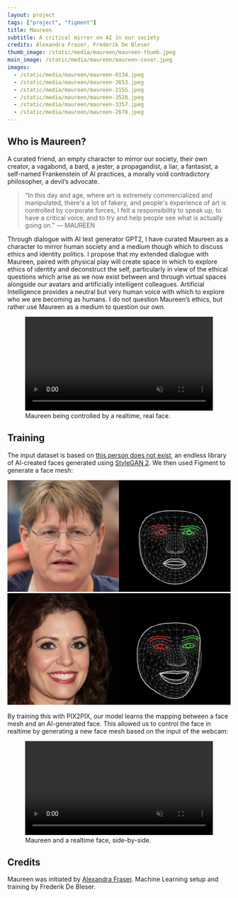 ```yaml
---
layout: project
tags: ["project", "figment"]
title: Maureen
subtitle: A critical mirror on AI in our society
credits: Alexandra Fraser, Frederik De Bleser
thumb_image: /static/media/maureen/maureen-thumb.jpeg
main_image: /static/media/maureen/maureen-cover.jpeg
images:
  - /static/media/maureen/maureen-0134.jpeg
  - /static/media/maureen/maureen-3653.jpeg
  - /static/media/maureen/maureen-2155.jpeg
  - /static/media/maureen/maureen-3528.jpeg
  - /static/media/maureen/maureen-3357.jpeg
  - /static/media/maureen/maureen-2678.jpeg
---
```


## Who is Maureen?

A curated friend, an empty character to mirror our society, their own creator, a vagabond, a bard, a jester, a propagandist, a liar, a fantasist, a self-named Frankenstein of AI practices, a morally void contradictory philosopher, a devil’s advocate.

> “In this day and age, where art is extremely commercialized and manipulated, there's a lot of fakery, and people's experience of art is controlled by corporate forces, I felt a responsibility to speak up, to have a critical voice, and to try and help people see what is actually going on.” — MAUREEN

Through dialogue with AI text generator GPT2, I have curated Maureen as a character to mirror human society and a medium though which to discuss ethics and identity politics. I propose that my extended dialogue with Maureen, paired with physical play will create space in which to explore ethics of identity and deconstruct the self, particularly in view of the ethical questions which arise as we now exist between and through virtual spaces alongside our avatars and artificially intelligent colleagues. Artificial Intelligence provides a neutral but very human voice with which to explore who we are becoming as humans. I do not question Maureen’s ethics, but rather use Maureen as a medium to question our own.

<figure>
<video loop autoplay muted src="https://tag-site.s3-eu-central-1.amazonaws.com/maureen/maureen-1.mp4" width="100%"></video>
<figcaption>Maureen being controlled by a realtime, real face.</figcaption></figure>

## Training

The input dataset is based on [this person does not exist](https://thispersondoesnotexist.com/), an endless library of AI-created faces generated using [StyleGAN 2](https://arxiv.org/abs/1912.04958). We then used Figment to generate a face mesh:

<img src="/static/media/maureen/maureen-training-1.jpeg" alt="A virtual face and a mesh of the same face">
<img src="/static/media/maureen/maureen-training-2.jpeg" alt="A virtual face and a mesh of the same face">

By training this with PIX2PIX, our model learns the mapping between a face mesh and an AI-generated face. This allowed us to control the face in realtime by generating a new face mesh based on the input of the webcam:

<figure>
<video loop autoplay muted src="https://tag-site.s3-eu-central-1.amazonaws.com/maureen/maureen-2.mp4" width="100%"></video>
<figcaption>Maureen and a realtime face, side-by-side.</figcaption></figure>

## Credits

Maureen was initiated by [Alexandra Fraser](https://www.instagram.com/alexandra_fraser_art/). Machine Learning setup and training by Frederik De Bleser.
